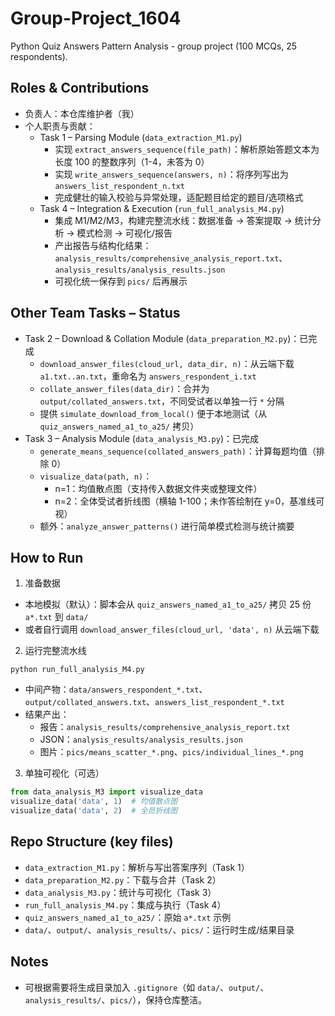 # Group-Project_1604

Python Quiz Answers Pattern Analysis - group project (100 MCQs, 25 respondents).

## Roles & Contributions
- 负责人：本仓库维护者（我）
- 个人职责与贡献：
  - Task 1 – Parsing Module (`data_extraction_M1.py`)
    - 实现 `extract_answers_sequence(file_path)`：解析原始答题文本为长度 100 的整数序列（1-4，未答为 0）
    - 实现 `write_answers_sequence(answers, n)`：将序列写出为 `answers_list_respondent_n.txt`
    - 完成健壮的输入校验与异常处理，适配题目给定的题目/选项格式
  - Task 4 – Integration & Execution (`run_full_analysis_M4.py`)
    - 集成 M1/M2/M3，构建完整流水线：数据准备 → 答案提取 → 统计分析 → 模式检测 → 可视化/报告
    - 产出报告与结构化结果：`analysis_results/comprehensive_analysis_report.txt`、`analysis_results/analysis_results.json`
    - 可视化统一保存到 `pics/` 后再展示

## Other Team Tasks – Status
- Task 2 – Download & Collation Module (`data_preparation_M2.py`)：已完成
  - `download_answer_files(cloud_url, data_dir, n)`：从云端下载 `a1.txt..an.txt`，重命名为 `answers_respondent_i.txt`
  - `collate_answer_files(data_dir)`：合并为 `output/collated_answers.txt`，不同受试者以单独一行 `*` 分隔
  - 提供 `simulate_download_from_local()` 便于本地测试（从 `quiz_answers_named_a1_to_a25/` 拷贝）
- Task 3 – Analysis Module (`data_analysis_M3.py`)：已完成
  - `generate_means_sequence(collated_answers_path)`：计算每题均值（排除 0）
  - `visualize_data(path, n)`：
    - n=1：均值散点图（支持传入数据文件夹或整理文件）
    - n=2：全体受试者折线图（横轴 1-100；未作答绘制在 y=0，基准线可视）
  - 额外：`analyze_answer_patterns()` 进行简单模式检测与统计摘要

## How to Run
1) 准备数据
- 本地模拟（默认）：脚本会从 `quiz_answers_named_a1_to_a25/` 拷贝 25 份 `a*.txt` 到 `data/`
- 或者自行调用 `download_answer_files(cloud_url, 'data', n)` 从云端下载

2) 运行完整流水线
```
python run_full_analysis_M4.py
```
- 中间产物：`data/answers_respondent_*.txt`、`output/collated_answers.txt`、`answers_list_respondent_*.txt`
- 结果产出：
  - 报告：`analysis_results/comprehensive_analysis_report.txt`
  - JSON：`analysis_results/analysis_results.json`
  - 图片：`pics/means_scatter_*.png`、`pics/individual_lines_*.png`

3) 单独可视化（可选）
```python
from data_analysis_M3 import visualize_data
visualize_data('data', 1)  # 均值散点图
visualize_data('data', 2)  # 全员折线图
```

## Repo Structure (key files)
- `data_extraction_M1.py`：解析与写出答案序列（Task 1）
- `data_preparation_M2.py`：下载与合并（Task 2）
- `data_analysis_M3.py`：统计与可视化（Task 3）
- `run_full_analysis_M4.py`：集成与执行（Task 4）
- `quiz_answers_named_a1_to_a25/`：原始 `a*.txt` 示例
- `data/`、`output/`、`analysis_results/`、`pics/`：运行时生成/结果目录

## Notes
- 可根据需要将生成目录加入 `.gitignore`（如 `data/`、`output/`、`analysis_results/`、`pics/`），保持仓库整洁。

